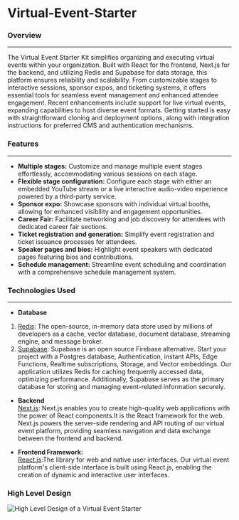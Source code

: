 # Virtual-Event-Starter

### Overview
***
The Virtual Event Starter Kit simplifies organizing and executing virtual events within your organization. Built with React for the frontend, Next.js for the backend, and utilizing Redis and Supabase for data storage, this platform ensures reliability and scalability. From customizable stages to interactive sessions, sponsor expos, and ticketing systems, it offers essential tools for seamless event management and enhanced attendee engagement. Recent enhancements include support for live virtual events, expanding capabilities to host diverse event formats. Getting started is easy with straightforward cloning and deployment options, along with integration instructions for preferred CMS and authentication mechanisms.

### Features
***
- **Multiple stages:** Customize and manage multiple event stages effortlessly, accommodating various sessions on each stage.<br>
- **Flexible stage configuration:** Configure each stage with either an embedded YouTube stream or a live interactive audio-video experience powered by a third-party service.<br>
- **Sponsor expo:** Showcase sponsors with individual virtual booths, allowing for enhanced visibility and engagement opportunities.<br>
- **Career Fair:** Facilitate networking and job discovery for attendees with dedicated career fair sections.<br>
- **Ticket registration and generation:** Simplify event registration and ticket issuance processes for attendees.<br>
- **Speaker pages and bios:** Highlight event speakers with dedicated pages featuring bios and contributions.<br>
- **Schedule management:** Streamline event scheduling and coordination with a comprehensive schedule management system.<br>

### Technologies Used
***
- **Database**
1. [Redis](https://redis.io/): The open-source, in-memory data store used by millions of developers as a cache, vector database, document database, streaming engine, and message broker.  
2. [Supabase](https://supabase.com/): Supabase is an open source Firebase alternative.
Start your project with a Postgres database, Authentication, instant APIs, Edge Functions, Realtime subscriptions, Storage, and Vector embeddings.
Our application utilizes Redis for caching frequently accessed data, optimizing performance. Additionally, Supabase serves as the primary database for storing and managing event-related information securely.

- **Backend**<br>
  [Next.js](https://nextjs.org/): Next.js enables you to create high-quality web applications with the power of React components.It is the React framework for the web. Next.js powers the server-side rendering and API routing of our virtual event platform, providing seamless navigation and data exchange between the frontend and backend.

- **Frontend Framework:**<br>
[React.js](https://react.dev/):The library for web and native user interfaces. Our virtual event platform's client-side interface is built using React.js, enabling the creation of dynamic and interactive user interfaces.

 ### High Level Design
 
![High Level Design of a Virtual Event Starter](https://github.com/PrathamSikka24/virtual-event-starter/assets/116445216/6b346f84-47c2-4e15-8194-4fdcbfff9330)
